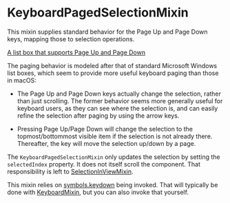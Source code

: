 # KeyboardPagedSelectionMixin

This mixin supplies standard behavior for the Page Up and Page Down keys,
mapping those to selection operations.

[A list box that supports Page Up and Page Down](/demos/listBox.html)

The paging behavior is modeled after that of standard Microsoft Windows list
boxes, which seem to provide more useful keyboard paging than those in macOS:

* The Page Up and Page Down keys actually change the selection, rather than just
  scrolling. The former behavior seems more generally useful for keyboard users,
  as they can see where the selection is, and can easily refine the selection
  after paging by using the arrow keys.

* Pressing Page Up/Page Down will change the selection to the topmost/bottommost
  visible item if the selection is not already there. Thereafter, the key will
  move the selection up/down by a page.

The `KeyboardPagedSelectionMixin` only updates the selection by setting the
`selectedIndex` property. It does not itself scroll the component. That
responsibility is left to [SelectionInViewMixin](SelectionInViewMixin).

This mixin relies on [symbols.keydown](symbols#keydown) being invoked. That will
typically be done with [KeyboardMixin](KeyboardMixin), but you can also invoke
that yourself.
